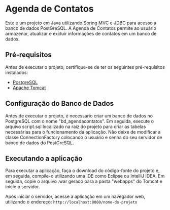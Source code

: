 # Agenda de Contatos

Este é um projeto em Java utilizando Spring MVC e JDBC para acesso a banco de dados PostGreSQL. A Agenda de Contatos permite ao usuário armazenar, atualizar e excluir informações de contatos em um banco de dados.

## Pré-requisitos

Antes de executar o projeto, certifique-se de ter os seguintes pré-requisitos instalados:

- [PostgreSQL](https://www.postgresql.org/download/)
- [Apache Tomcat](https://tomcat.apache.org/download-90.cgi)

## Configuração do Banco de Dados

Antes de executar o projeto, é necessário criar um banco de dados no PostgreSQL com o nome "bd_agendacontatos". Em seguida, execute o arquivo script.sql localizado na raiz do projeto para criar as tabelas necessárias para o funcionamento da aplicação. Não deixe de modificar a classe ConnectionFactory colocando o usuário e senha do seu servidor de banco de dados do PostGreSQL.

## Executando a aplicação

Para executar a aplicação, faça o download do código-fonte do projeto e, em seguida, compile-o utilizando uma IDE como Eclipse ou IntelliJ IDEA. Em seguida, copie o arquivo .war gerado para a pasta "webapps" do Tomcat e inicie o servidor.

Após iniciar o servidor, acesse a aplicação em um navegador web, utilizando o endereço: `http://localhost:8080/nome-do-projeto`


